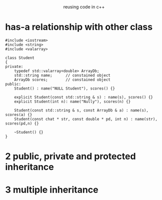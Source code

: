 <center>reusing code in c++</center>

# has-a relationship with other class
~~~
#include <iostream>
#include <string>
#include <valarray>

class Student
{
private:
    typedef std::valarray<double> ArrayDb;
    std::string name;      // constained object
    ArrayDb scores;        // constained object
public:
    Student() : name("NULL Student"), scores() {}
    
    explicit Student(const std::string & s) : name(s), scores() {}
    explicit Student(int n): name("Nully"), scores(n) {}

    Student(const std::string & s, const ArrayDb & a) : name(s), scores(a) {}
    Student(const chat * str, const double * pd, int n) : name(str), scores(pd,n) {}

    ~Student() {}
}
~~~

# 2 public, private and protected inheritance
# 3 multiple inheritance

